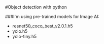 #Object detection with python

###I'm using pre-trained models for Image AI:
* resnet50_coco_best_v2.0.1.h5
* yolo.h5
* yolo-tiny.h5